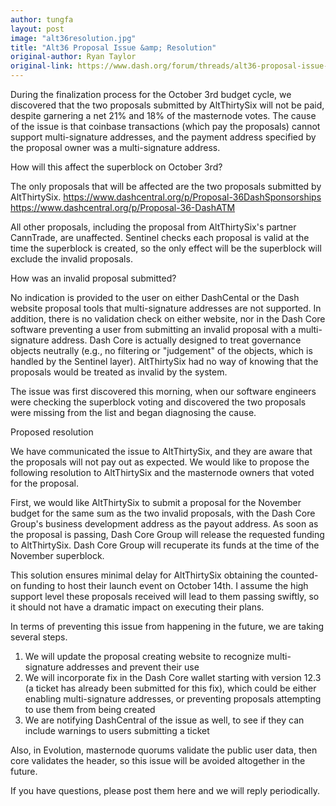 ```yaml
---
author: tungfa
layout: post
image: "alt36resolution.jpg"
title: "Alt36 Proposal Issue &amp; Resolution"
original-author: Ryan Taylor
original-link: https://www.dash.org/forum/threads/alt36-proposal-issue-resolution.17131/
---
```


During the finalization process for the October 3rd budget cycle, we discovered that the two proposals submitted by AltThirtySix will not be paid, despite garnering a net 21% and 18% of the masternode votes. The cause of the issue is that coinbase transactions (which pay the proposals) cannot support multi-signature addresses, and the payment address specified by the proposal owner was a multi-signature address.

How will this affect the superblock on October 3rd?

The only proposals that will be affected are the two proposals submitted by AltThirtySix.
<https://www.dashcentral.org/p/Proposal-36DashSponsorships>
<https://www.dashcentral.org/p/Proposal-36-DashATM>

All other proposals, including the proposal from AltThirtySix's partner CannTrade, are unaffected. Sentinel checks each proposal is valid at the time the superblock is created, so the only effect will be the superblock will exclude the invalid proposals.

How was an invalid proposal submitted?

No indication is provided to the user on either DashCental or the Dash website proposal tools that multi-signature addresses are not supported. In addition, there is no validation check on either website, nor in the Dash Core software preventing a user from submitting an invalid proposal with a multi-signature address. Dash Core is actually designed to treat governance objects neutrally (e.g., no filtering or "judgement" of the objects, which is handled by the Sentinel layer). AltThirtySix had no way of knowing that the proposals would be treated as invalid by the system.

The issue was first discovered this morning, when our software engineers were checking the superblock voting and discovered the two proposals were missing from the list and began diagnosing the cause.

Proposed resolution

We have communicated the issue to AltThirtySix, and they are aware that the proposals will not pay out as expected. We would like to propose the following resolution to AltThirtySix and the masternode owners that voted for the proposal.

First, we would like AltThirtySix to submit a proposal for the November budget for the same sum as the two invalid proposals, with the Dash Core Group's business development address as the payout address. As soon as the proposal is passing, Dash Core Group will release the requested funding to AltThirtySix. Dash Core Group will recuperate its funds at the time of the November superblock.

This solution ensures minimal delay for AltThirtySix obtaining the counted-on funding to host their launch event on October 14th. I assume the high support level these proposals received will lead to them passing swiftly, so it should not have a dramatic impact on executing their plans.

In terms of preventing this issue from happening in the future, we are taking several steps.
1) We will update the proposal creating website to recognize multi-signature addresses and prevent their use
2) We will incorporate fix in the Dash Core wallet starting with version 12.3 (a ticket has already been submitted for this fix), which could be either enabling multi-signature addresses, or preventing proposals attempting to use them from being created
3) We are notifying DashCentral of the issue as well, to see if they can include warnings to users submitting a ticket

Also, in Evolution, masternode quorums validate the public user data, then core validates the header, so this issue will be avoided altogether in the future.

If you have questions, please post them here and we will reply periodically.
